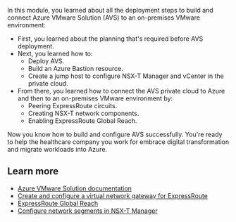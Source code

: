 In this module, you learned about all the deployment steps to build and connect Azure VMware Solution (AVS) to an on-premises VMware environment:

- First, you learned about the planning that's required before AVS deployment.
- Next, you learned how to:
  - Deploy AVS.
  - Build an Azure Bastion resource.
  - Create a jump host to configure NSX-T Manager and vCenter in the private cloud.
- From there, you learned how to connect the AVS private cloud to Azure and then to an on-premises VMware environment by:
  - Peering ExpressRoute circuits.
  - Creating NSX-T network components.
  - Enabling ExpressRoute Global Reach.

Now you know how to build and configure AVS successfully. You're ready to help the healthcare company you work for embrace digital transformation and migrate workloads into Azure.

## Learn more

- [Azure VMware Solution documentation](https://docs.microsoft.com/azure/azure-vmware/)
- [Create and configure a virtual network gateway for ExpressRoute](https://docs.microsoft.com/azure/expressroute/expressroute-howto-add-gateway-portal-resource-manager)
- [ExpressRoute Global Reach](https://docs.microsoft.com/azure/expressroute/expressroute-global-reach)
- [Configure network segments in NSX-T Manager](https://docs.microsoft.com/azure/azure-vmware/tutorial-nsx-t-network-segment)
